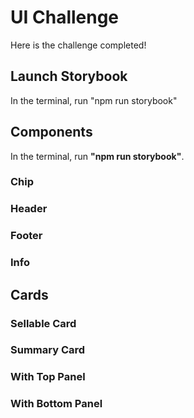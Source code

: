 # UI Challenge

Here is the challenge completed!

## Launch Storybook

In the terminal, run "npm run storybook"

## Components

In the terminal, run **"npm run storybook"**.

### Chip

### Header

### Footer

### Info

## Cards

### Sellable Card

### Summary Card

### With Top Panel

### With Bottom Panel
